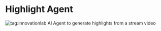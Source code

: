 # Highlight Agent
![tag:innovationlab](https://img.shields.io/badge/innovationlab-3D8BD3)
AI Agent to generate highlights from a stream video
